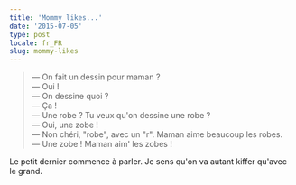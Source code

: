 ```yaml
---
title: 'Mommy likes...'
date: '2015-07-05'
type: post
locale: fr_FR
slug: mommy-likes
---
```


> — On fait un dessin pour maman ?  
> — Oui !  
> — On dessine quoi ?  
> — Ça !  
> — Une robe ? Tu veux qu'on dessine une robe ?  
> — Oui, une zobe !  
> — Non chéri, "robe", avec un "r". Maman aime beaucoup les robes.  
> — Une zobe ! Maman aim' les zobes !

Le petit dernier commence à parler. Je sens qu'on va autant kiffer qu'avec le grand.
